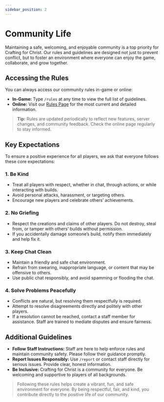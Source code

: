 ```yaml
---
sidebar_position: 2
---
```


# Community Life

Maintaining a safe, welcoming, and enjoyable community is a top priority for Crafting for Christ. Our rules and guidelines are designed not just to prevent conflict, but to foster an environment where everyone can enjoy the game, collaborate, and grow together.

## Accessing the Rules

You can always access our community rules in-game or online:

* **In-Game:** Type `/rules` at any time to view the full list of guidelines.
* **Online:** Visit our [Rules Page](https://craftingforchrist.net/rules) for the most current and detailed information.

> **Tip:** Rules are updated periodically to reflect new features, server changes, and community feedback. Check the online page regularly to stay informed.

## Key Expectations

To ensure a positive experience for all players, we ask that everyone follows these core expectations:

### 1. Be Kind

* Treat all players with respect, whether in chat, through actions, or while interacting with builds.
* Avoid personal attacks, harassment, or targeting others.
* Encourage new players and celebrate others’ achievements.

### 2. No Griefing

* Respect the creations and claims of other players. Do not destroy, steal from, or tamper with others’ builds without permission.
* If you accidentally damage someone’s build, notify them immediately and help fix it.

### 3. Keep Chat Clean

* Maintain a friendly and safe chat environment.
* Refrain from swearing, inappropriate language, or content that may be offensive to others.
* Use public chat responsibly, and avoid spamming or flooding the chat.

### 4. Solve Problems Peacefully

* Conflicts are natural, but resolving them respectfully is required.
* Attempt to resolve disagreements directly and politely with other players.
* If a resolution cannot be reached, contact a staff member for assistance. Staff are trained to mediate disputes and ensure fairness.

## Additional Guidelines

* **Follow Staff Instructions:** Staff are here to help enforce rules and maintain community safety. Please follow their guidance promptly.
* **Report Issues Responsibly:** Use `/report` or contact staff directly for serious issues. Provide clear, honest information.
* **Be Inclusive:** Crafting for Christ is a community for everyone. Be welcoming and supportive to players of all backgrounds.

> Following these rules helps create a vibrant, fun, and safe environment for everyone. By being respectful, fair, and kind, you contribute directly to the positive life of our community.